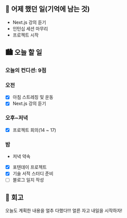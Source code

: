 ## 🌃 어제 했던 일(기억에 남는 것)

- Next.js 강의 듣기
- 인턴십 세션 마무리
- 프로젝트 시작

## 🏙️ 오늘 할 일

### 오늘의 컨디션: 9점

### 오전

- [x] 아침 스트레칭 및 운동
- [x] Next.js 강의 듣기

### 오후~저녁

- [x] 프로젝트 회의(14 ~ 17)

### 밤

- 저녁 약속
- [x] 포텐데이 프로젝트
- [x] 기술 서적 스터디 준비
- [ ] 블로그 일지 작성

## 🌆 회고

오늘도 계획한 내용을 얼추 다했다!!! 얼른 자고 내일을 시작하자!
